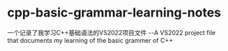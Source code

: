 # cpp-basic-grammar-learning-notes
一个记录了我学习C++基础语法的VS2022项目文件 --A VS2022 project file that documents my learning of the basic grammer of C++
